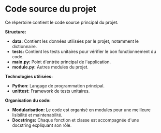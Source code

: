 # Code source du projet

Ce répertoire contient le code source principal du projet.

**Structure:**

* **data:** Contient les données utilisées par le projet, notamment le dictionnaire.
* **tests:** Contient les tests unitaires pour vérifier le bon fonctionnement du code.
* **main.py:** Point d'entrée principal de l'application.
* **module.py:** Autres modules du projet.

**Technologies utilisées:**

* **Python:** Langage de programmation principal.
* **unittest:** Framework de tests unitaires.

**Organisation du code:**

* **Modularisation:** Le code est organisé en modules pour une meilleure lisibilité et maintenabilité.
* **Docstrings:** Chaque fonction et classe est accompagnée d'une docstring expliquant son rôle.